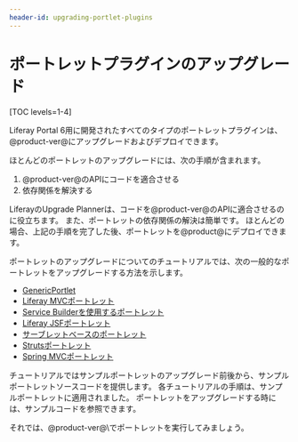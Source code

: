 ```yaml
---
header-id: upgrading-portlet-plugins
---
```


# ポートレットプラグインのアップグレード

[TOC levels=1-4]

Liferay Portal 6用に開発されたすべてのタイプのポートレットプラグインは、@product-ver@にアップグレードおよびデプロイできます。

ほとんどのポートレットのアップグレードには、次の手順が含まれます。

1.  @product-ver@のAPIにコードを適合させる
2.  依存関係を解決する

LiferayのUpgrade Plannerは、コードを@product-ver@のAPIに適合させるのに役立ちます。 また、ポートレットの依存関係の解決は簡単です。 ほとんどの場合、上記の手順を完了した後、ポートレットを@product@にデプロイできます。

ポートレットのアップグレードについてのチュートリアルでは、次の一般的なポートレットをアップグレードする方法を示します。

  - [GenericPortlet](/docs/7-1/tutorials/-/knowledge_base/t/upgrading-a-genericportlet)
  - [Liferay MVCポートレット](/docs/7-1/tutorials/-/knowledge_base/t/upgrading-a-liferay-mvc-portlet)
  - [Service Builderを使用するポートレット](/docs/7-1/tutorials/-/knowledge_base/t/upgrading-portlets-that-use-service-builder)
  - [Liferay JSFポートレット](develop/tutorials/-/knowledge_base/7-1/upgrading-a-liferay-jsf-portlet)
  - [サーブレットベースのポートレット](/docs/7-1/tutorials/-/knowledge_base/t/upgrading-a-servlet-based-portlet)
  - [Strutsポートレット](/docs/7-0/tutorials/-/knowledge_base/t/upgrading-a-struts-portlet)
  - [Spring MVCポートレット](/docs/7-1/tutorials/-/knowledge_base/t/upgrading-a-spring-mvc-portlet)

チュートリアルではサンプルポートレットのアップグレード前後から、サンプルポートレットソースコードを提供します。 各チュートリアルの手順は、サンプルポートレットに適用されました。 ポートレットをアップグレードする時には、サンプルコードを参照できます。

それでは、@product-ver@\でポートレットを実行してみましょう。
